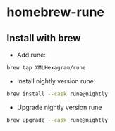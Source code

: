 # homebrew-rune

## Install with brew

- Add rune:

```bash
brew tap XMLHexagram/rune
```

- Install nightly version rune:

```bash
brew install --cask rune@nightly
```

- Upgrade nightly version rune

```bash
brew upgrade --cask rune@nightly
```
